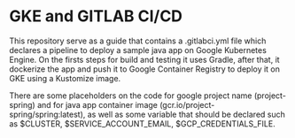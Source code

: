 # GKE and GITLAB CI/CD

This repository serve as a guide that contains a .gitlabci.yml file which declares a pipeline to deploy a sample java app on Google Kubernetes Engine. On the firsts steps for build
and testing it uses Gradle, after that, it dockerize the app and push it to Google Container Registry to deploy it on GKE using a Kustomize image.

There are some placeholders on the code for google project name (project-spring) and for java app container image (gcr.io/project-spring/spring:latest), as well as some variable that should be declared such as $CLUSTER, $SERVICE_ACCOUNT_EMAIL, $GCP_CREDENTIALS_FILE.